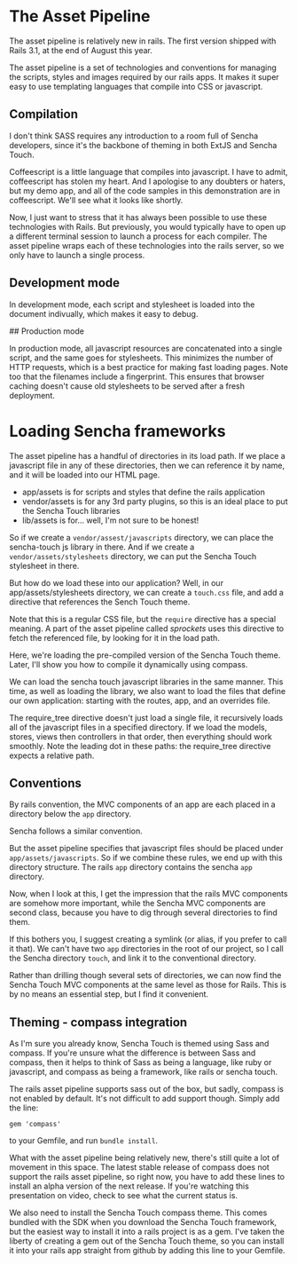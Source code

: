 # The Asset Pipeline

The asset pipeline is relatively new in rails. The first version shipped with Rails 3.1, at the end of August this year.

The asset pipeline is a set of technologies and conventions for managing the scripts, styles and images required by our rails apps. It makes it super easy to use templating languages that compile into CSS or javascript.

## Compilation

I don't think SASS requires any introduction to a room full of Sencha developers, since it's the backbone of theming in both ExtJS and Sencha Touch.

Coffeescript is a little language that compiles into javascript. I have to admit, coffeescript has stolen my heart. And I apologise to any doubters or haters, but my demo app, and all of the code samples in this demonstration are in coffeescript. We'll see what it looks like shortly.

Now, I just want to stress that it has always been possible to use these technologies with Rails. But previously, you would typically have to open up a different terminal session to launch a process for each compiler. The asset pipeline wraps each of these technologies into the rails server, so we only have to launch a single process.

## Development mode

In development mode, each script and stylesheet is loaded into the document indivually, which makes it easy to debug.

## Production mode

In production mode, all javascript resources are concatenated into a single script, and the same goes for stylesheets. This minimizes the number of HTTP requests, which is a best practice for making fast loading pages. Note too that the filenames include a fingerprint. This ensures that browser caching doesn't cause old stylesheets to be served after a fresh deployment.

# Loading Sencha frameworks

The asset pipeline has a handful of directories in its load path. If we place a javascript file in any of these directories, then we can reference it by name, and it will be loaded into our HTML page.

* app/assets is for scripts and styles that define the rails application
* vendor/assets is for any 3rd party plugins, so this is an ideal place to put the Sencha Touch libraries
* lib/assets is for... well, I'm not sure to be honest!

So if we create a `vendor/assest/javascripts` directory, we can place the sencha-touch js library in there. And if we create a `vendor/assets/stylesheets` directory, we can put the Sencha Touch stylesheet in there.

But how do we load these into our application? Well, in our app/assets/stylesheets directory, we can create a `touch.css` file, and add a directive that references the Sench Touch theme.

Note that this is a regular CSS file, but the `require` directive has a special meaning. A part of the asset pipeline called *sprockets* uses this directive to fetch the referenced file, by looking for it in the load path.

Here, we're loading the pre-compiled version of the Sencha Touch theme. Later, I'll show you how to compile it dynamically using compass.

We can load the sencha touch javascript libraries in the same manner. This time, as well as loading the library, we also want to load the files that define our own application: starting with the routes, app, and an overrides file.

The require_tree directive doesn't just load a single file, it recursively loads all of the javascript files in a specified directory. If we load the models, stores, views then controllers in that order, then everything should work smoothly. Note the leading dot in these paths: the require_tree directive expects a relative path.

## Conventions

By rails convention, the MVC components of an app are each placed in a directory below the `app` directory.

Sencha follows a similar convention.

But the asset pipeline specifies that javascript files should be placed under `app/assets/javascripts`. So if we combine these rules, we end up with this directory structure. The rails `app` directory contains the sencha `app` directory.

Now, when I look at this, I get the impression that the rails MVC components are somehow more important, while the Sencha MVC components are second class, because you have to dig through several directories to find them.

If this bothers you, I suggest creating a symlink (or alias, if you prefer to call it that). We can't have two `app` directories in the root of our project, so I call the Sencha directory `touch`, and link it to the conventional directory.

Rather than drilling though several sets of directories, we can now find the Sencha Touch MVC components at the same level as those for Rails. This is by no means an essential step, but I find it convenient.

## Theming - compass integration

As I'm sure you already know, Sencha Touch is themed using Sass and compass. If you're unsure what the difference is between Sass and compass, then it helps to think of Sass as being a language, like ruby or javascript, and compass as being a framework, like rails or sencha touch.

The rails asset pipeline supports sass out of the box, but sadly, compass is not enabled by default. It's not difficult to add support though. Simply add the line:

    gem 'compass'

to your Gemfile, and run `bundle install`.

What with the asset pipeline being relatively new, there's still quite a lot of movement in this space. The latest stable release of compass does not support the rails asset pipeline, so right now, you have to add these lines to install an alpha version of the next release. If you're watching this presentation on video, check to see what the current status is.

We also need to install the Sencha Touch compass theme. This comes bundled with the SDK when you download the Sencha Touch framework, but the easiest way to install it into a rails project is as a gem. I've taken the liberty of creating a gem out of the Sencha Touch theme, so you can install it into your rails app straight from github by adding this line to your Gemfile.


